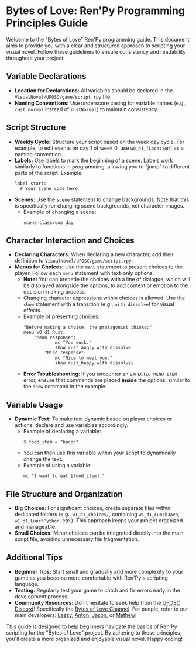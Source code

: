 # Bytes of Love: Ren'Py Programming Principles Guide

Welcome to the "Bytes of Love" Ren'Py programming guide. This document aims to provide you with a clear and structured approach to scripting your visual novel. Follow these guidelines to ensure consistency and readability throughout your project.

## Variable Declarations

- **Location for Declarations:** All variables should be declared in the `VisualNovel/UFOSC/game/script.rpy` file.
- **Naming Conventions:** Use underscore casing for variable names (e.g., `rust_normal` instead of `rustNormal`) to maintain consistency.

## Script Structure

- **Weekly Cycle:** Structure your script based on the week day cycle. For example, to edit events on day 1 of week 0, use `w0_d1_[Location]` as a naming convention.
- **Labels:** Use labels to mark the beginning of a scene. Labels work similarly to functions in programming, allowing you to "jump" to different parts of the script. Example:
  ```renpy
  label start:
  	# Your scene code here
  ```
- **Scenes:** Use the `scene` statement to change backgrounds. Note that this is specifically for changing scene backgrounds, not character images.
  - Example of changing a scene:
	```renpy
	scene classroom_day
	```

## Character Interaction and Choices

- **Declaring Characters:** When declaring a new character, add their definition to `VisualNovel/UFOSC/game/script.rpy`.
- **Menus for Choices:** Use the `menu` statement to present choices to the player. Follow each `menu` statement with text-only options.
  - **Note:** You can precede the choices with a line of dialogue, which will be displayed alongside the options, to add context or emotion to the decision-making process.
  - Changing character expressions within choices is allowed. Use the `show` statement with a transition (e.g., `with dissolve`) for visual effects.
  - Example of presenting choices:
	```renpy
    "Before making a choice, the protagonist thinks:"
  	menu w0_d1_Rust:
 		"Mean response":
        		mc "You suck."
	        	show rust_angry with dissolve
	    	"Nice response":
	        	mc "Nice to meet you."
	        	show rust_happy with dissolvei
	```
  - **Error Troubleshooting:** If you encounter an `EXPECTED MENU ITEM` error, ensure that commands are placed **inside** the options, similar to the `show` command in the example.

## Variable Usage

- **Dynamic Text:** To make text dynamic based on player choices or actions, declare and use variables accordingly.
  - Example of declaring a variable:
	```renpy
	$ food_item = "bacon"
	```
  - You can then use this variable within your script to dynamically change the text.
  - Example of using a variable:
	```renpy
	mc "I want to eat [food_item]."
	```

## File Structure and Organization

- **Big Choices:** For significant choices, create separate files within dedicated folders (e.g., `w1_d1_choices/`, containing `w1_d1_LunchJava`, `w1_d1_LunchPython`, etc.). This approach keeps your project organized and manageable.
- **Small Choices:** Minor choices can be integrated directly into the main script file, avoiding unnecessary file fragmentation.


## Additional Tips

- **Beginner Tips:** Start small and gradually add more complexity to your game as you become more comfortable with Ren'Py's scripting language.
- **Testing:** Regularly test your game to catch and fix errors early in the development process.
- **Community Resources:** Don't hesitate to seek help from the [UFOSC Discord](https://discord.gg/pk9gCXgPRB)! Specifically the [Bytes of Love Channel](https://discord.gg/THrZYamTGH). For people, refer to our main developers: [Lazzy](https://github.com/Xa-el), [Anton](https://github.com/antoncsalvador), [Jason](https://github.com/jasonlin15), or [Mathew](https://github.com/jasonlin15)!

This guide is designed to help beginners navigate the basics of Ren'Py scripting for the "Bytes of Love" project. By adhering to these principles, you'll create a more organized and enjoyable visual novel. Happy coding!

